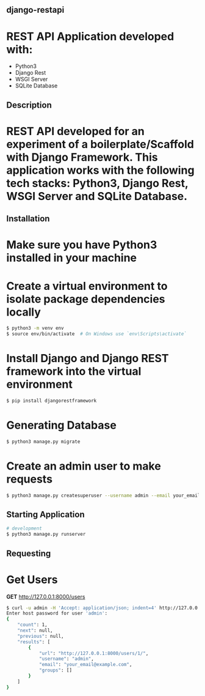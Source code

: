 ## django-restapi

# REST API Application developed with:
- Python3
- Django Rest
- WSGI Server
- SQLite Database

## Description

# REST API developed for an experiment of a boilerplate/Scaffold with Django Framework. This application works with the following tech stacks: Python3, Django Rest, WSGI Server and SQLite Database.

## Installation
# Make sure you have Python3 installed in your machine

# Create a virtual environment to isolate package dependencies locally
```bash
$ python3 -m venv env
$ source env/bin/activate  # On Windows use `env\Scripts\activate`
```

# Install Django and Django REST framework into the virtual environment
```bash
$ pip install djangorestframework
```

# Generating Database
```bash
$ python3 manage.py migrate
```

# Create an admin user to make requests
```bash
$ python3 manage.py createsuperuser --username admin --email your_email@example.com
```

## Starting Application
```bash
# development
$ python3 manage.py runserver
```

## Requesting

# Get Users

**GET** http://127.0.0.1:8000/users
```bash
$ curl -u admin -H 'Accept: application/json; indent=4' http://127.0.0.1:8000/users/
Enter host password for user 'admin':
{
    "count": 1,
    "next": null,
    "previous": null,
    "results": [
        {
            "url": "http://127.0.0.1:8000/users/1/",
            "username": "admin",
            "email": "your_email@example.com",
            "groups": []
        }
    ]
}
```